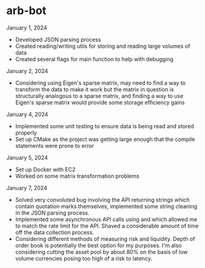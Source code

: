# arb-bot

January 1, 2024
- Developed JSON parsing process
- Created reading/writing utils for storing and reading large volumes of data
- Created several flags for main function to help with debugging

January 2, 2024
- Considering using Eigen's sparse matrix, may need to find a way to transform the data to make it work but the matrix in question is structurally analogous to a sparse matrix, and finding a way to use Eigen's sparse matrix would provide some storage efficiency gains

January 4, 2024
- Implemented some unit testing to ensure data is being read and stored properly
- Set up CMake as the project was getting large enough that the compile statements were prone to error

January 5, 2024
- Set up Docker with EC2
- Worked on some matrix transformation problems

January 7, 2024
- Solved very convoluted bug involving the API returning strings which contain quotation marks themselves, implemented some string cleaning in the JSON parsing process.
- Implemented some asynchronous API calls using <mutex> and <async> which allowed me to match the rate limit for the API. Shaved a considerable amount of time off the data collection process.
- Considering different methods of measuring risk and liquidity. Depth of order book is potentially the best option for my purposes. I'm also considering cutting the asset pool by about 80% on the basis of low volume currencies posing too high of a risk to latency. 
